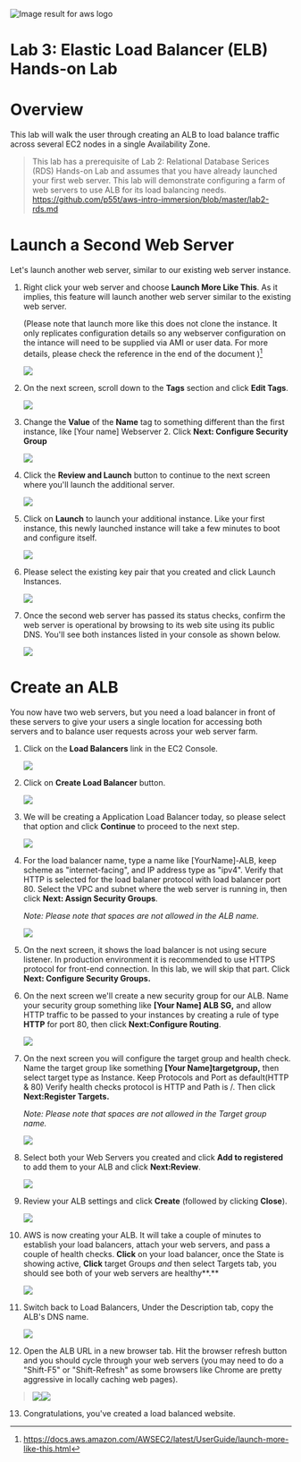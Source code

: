![Image result for aws
logo](./media0/image1.jpeg)

# Lab 3: Elastic Load Balancer (ELB) Hands-on Lab

Overview
========

This lab will walk the user through creating an ALB to load balance
traffic across several EC2 nodes in a single Availability Zone.

> This lab has a
> prerequisite of Lab 2: Relational Database Serices (RDS) Hands-on Lab
> and assumes that you have already launched your first web server. This lab will
> demonstrate configuring a farm of web servers to use ALB for its load
> balancing needs.
> https://github.com/p55t/aws-intro-immersion/blob/master/lab2-rds.md

 

 Launch a Second Web Server
==========================

Let's launch another web server, similar to our existing web server
instance.

1.  Right click your web server and choose
    **Launch More Like This**. As it implies, this feature will launch
    another web server similar to the existing web server.

    (Please note that launch more like this does not clone the instance.
    It only replicates configuration details so any webserver
    configuration on the intance will need to be supplied via AMI or
    user data. For more details, please check the reference in the end
    of the document )[^1]
    
    ![](./media3/image3.png)

2.  On the next screen, scroll down to the **Tags** section and click
    **Edit Tags**.

    ![](./media3/image4.png)

3.  Change the **Value** of the **Name** tag to something different than
    the first instance, like \[Your name\] Webserver 2. Click **Next:
    Configure Security Group**

    ![](./media3/image5.png)

4.  Click the **Review and Launch** button
    to continue to the next screen where you'll launch the additional
    server.
    
    ![](./media3/image6.png)

5.  Click on **Launch** to launch your additional instance. Like your
    first instance, this newly launched instance will take a few minutes
    to boot and configure itself.

    ![](./media3/image7.png)

6.  Please select the existing key pair that you created and click
    Launch Instances.

    ![](./media3/image8.tiff)

7.  Once the second web server has passed its status checks, confirm the
    web server is operational by browsing to its web site using its
    public DNS. You'll see both instances listed in your console as
    shown below.

    ![](./media3/image9.png)

Create an ALB
=============

You now have two web servers, but you need a load balancer in front of
these servers to give your users a single location for accessing both
servers and to balance user requests across your web server farm.

1.  Click on the **Load Balancers** link in the EC2 Console.

    ![](./media3/image10.png)

2.  Click on **Create Load Balancer** button.

    ![](./media3/image11.png)

3.  We will be creating a Application Load Balancer today, so please
    select that option and click **Continue** to proceed to the next
    step.

    ![](./media3/image12.JPG)

4.  For the load balancer name, type a name like \[YourName\]-ALB, keep
    scheme as "internet-facing", and IP address type as "ipv4". Verify
    that HTTP is selected for the load balaner protocol with load
    balancer port 80. Select the VPC and subnet where the web server is
    running in, then click **Next: Assign Security Groups**.

    *Note: Please note that spaces are not allowed in the ALB name.*

    ![](./media3/image13.JPG)
    
5.  On the next screen, it shows the load balancer is not using secure
    listener. In production environment it is recommended to use HTTPS
    protocol for front-end connection. In this lab, we will skip that
    part. Click **Next: Configure Security Groups.**

6.  On the next screen we'll create a new security group for our ALB.
    Name your security group something like **\[Your Name\] ALB SG,**
    and allow HTTP traffic to be passed to your instances by creating a
    rule of type **HTTP** for port 80, then click **Next:Configure
    Routing**.

    ![](./media3/image14.JPG)

7.  On the next screen you will configure the target group and health
    check. Name the target group like something **\[Your
    Name\]targetgroup,** then select target type as Instance. Keep
    Protocols and Port as default(HTTP & 80) Verify health checks
    protocol is HTTP and Path is /. Then click **Next:Register
    Targets.**

    *Note: Please note that spaces are not allowed in the Target group
    name.*

    ![](./media3/image15.JPG)

8.  Select both your Web Servers you created and click **Add to
    registered** to add them to your ALB and click **Next:Review**.

    ![](./media3/image16.JPG)
    
9.  Review your ALB settings and click **Create** (followed by clicking
    **Close**).

    ![](./media3/image17.JPG)
    
10. AWS is now creating your ALB. It will take a couple of minutes to
    establish your load balancers, attach your web servers, and pass a
    couple of health checks. **Click** on your load balancer, once the
    State is showing active, **Click** target Groups *and* then select
    Targets tab, you should see both of your web servers are
    healthy**.**

    ![](./media3/image18.JPG)

11. Switch back to Load Balancers, Under the Description tab, copy the
    ALB's DNS name.

    ![](./media3/image19.JPG)

12. Open the ALB URL in a new browser tab. Hit the browser refresh
    button and you should cycle through your web servers (you may need
    to do a "Shift-F5" or "Shift-Refresh" as some browsers like Chrome
    are pretty aggressive in locally caching web pages).

> ![](./media3/image20.JPG)![](./media3/image21.JPG)

13. Congratulations, you've created a load balanced website.

[^1]: https://docs.aws.amazon.com/AWSEC2/latest/UserGuide/launch-more-like-this.html
